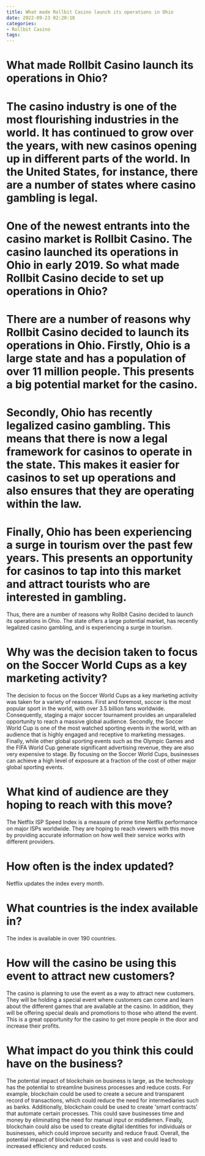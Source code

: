 ```yaml
---
title: What made Rollbit Casino launch its operations in Ohio
date: 2022-09-23 02:20:18
categories:
- Rollbit Casino
tags:
---
```



#  What made Rollbit Casino launch its operations in Ohio?

# The casino industry is one of the most flourishing industries in the world. It has continued to grow over the years, with new casinos opening up in different parts of the world. In the United States, for instance, there are a number of states where casino gambling is legal.

# One of the newest entrants into the casino market is Rollbit Casino. The casino launched its operations in Ohio in early 2019. So what made Rollbit Casino decide to set up operations in Ohio?

# There are a number of reasons why Rollbit Casino decided to launch its operations in Ohio. Firstly, Ohio is a large state and has a population of over 11 million people. This presents a big potential market for the casino.

# Secondly, Ohio has recently legalized casino gambling. This means that there is now a legal framework for casinos to operate in the state. This makes it easier for casinos to set up operations and also ensures that they are operating within the law.

# Finally, Ohio has been experiencing a surge in tourism over the past few years. This presents an opportunity for casinos to tap into this market and attract tourists who are interested in gambling.

Thus, there are a number of reasons why Rollbit Casino decided to launch its operations in Ohio. The state offers a large potential market, has recently legalized casino gambling, and is experiencing a surge in tourism.

#  Why was the decision taken to focus on the Soccer World Cups as a key marketing activity?

The decision to focus on the Soccer World Cups as a key marketing activity was taken for a variety of reasons. First and foremost, soccer is the most popular sport in the world, with over 3.5 billion fans worldwide. Consequently, staging a major soccer tournament provides an unparalleled opportunity to reach a massive global audience. Secondly, the Soccer World Cup is one of the most watched sporting events in the world, with an audience that is highly engaged and receptive to marketing messages. Finally, while other global sporting events such as the Olympic Games and the FIFA World Cup generate significant advertising revenue, they are also very expensive to stage. By focusing on the Soccer World Cups, businesses can achieve a high level of exposure at a fraction of the cost of other major global sporting events.

#  What kind of audience are they hoping to reach with this move?

The Netflix ISP Speed Index is a measure of prime time Netflix performance on major ISPs worldwide. They are hoping to reach viewers with this move by providing accurate information on how well their service works with different providers.

# How often is the index updated?

Netflix updates the index every month.

# What countries is the index available in?

The index is available in over 190 countries.

#  How will the casino be using this event to attract new customers?

The casino is planning to use the event as a way to attract new customers. They will be holding a special event where customers can come and learn about the different games that are available at the casino. In addition, they will be offering special deals and promotions to those who attend the event. This is a great opportunity for the casino to get more people in the door and increase their profits.

#  What impact do you think this could have on the business?

The potential impact of blockchain on business is large, as the technology has the potential to streamline business processes and reduce costs. For example, blockchain could be used to create a secure and transparent record of transactions, which could reduce the need for intermediaries such as banks. Additionally, blockchain could be used to create 'smart contracts' that automate certain processes. This could save businesses time and money by eliminating the need for manual input or middlemen. Finally, blockchain could also be used to create digital identities for individuals or businesses, which could improve security and reduce fraud. Overall, the potential impact of blockchain on business is vast and could lead to increased efficiency and reduced costs.